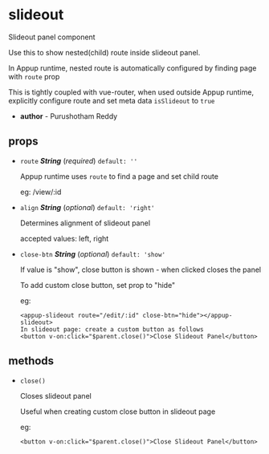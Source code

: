 # slideout 

Slideout panel component

Use this to show nested(child) route inside slideout panel.

In Appup runtime, nested route is automatically configured by finding page with `route` prop

This is tightly coupled with vue-router, when used outside Appup runtime, explicitly configure route
and set meta data `isSlideout` to `true` 

- **author** - Purushotham Reddy 

## props 

- `route` ***String*** (*required*) `default: ''` 

  Appup runtime uses `route` to find a page and set child route
  
  eg: /view/:id 

- `align` ***String*** (*optional*) `default: 'right'` 

  Determines alignment of slideout panel
  
  accepted values: left, right 

- `close-btn` ***String*** (*optional*) `default: 'show'` 

  If value is "show", close button is shown - when clicked closes the panel
  
  To add custom close button, set prop to "hide"
  
  eg:
  
  ```
  <appup-slideout route="/edit/:id" close-btn="hide"></appup-slideout>
  In slideout page: create a custom button as follows
  <button v-on:click="$parent.close()">Close Slideout Panel</button>
  ``` 

## methods 

- `close()` 

  Closes slideout panel
  
  Useful when creating custom close button in slideout page
  
  eg:
  
  ```
  <button v-on:click="$parent.close()">Close Slideout Panel</button>
  ``` 

